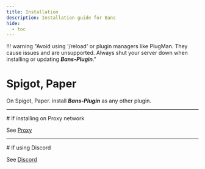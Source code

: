 ```yaml
---
title: Installation
description: Installation guide for Bans
hide:
  - toc
---
```


!!! warning "Avoid using '/reload' or plugin managers like PlugMan. They cause issues and are unsupported. Always shut your server down when installing or updating ***Bans-Plugin***."

# Spigot, Paper

On Spigot, Paper. install ***Bans-Plugin*** as any other plugin.

<hr>
# If installing on Proxy network

See [Proxy](../proxy/index.md)

<hr>
# If using Discord

See [Discord](../discord/index.md)
